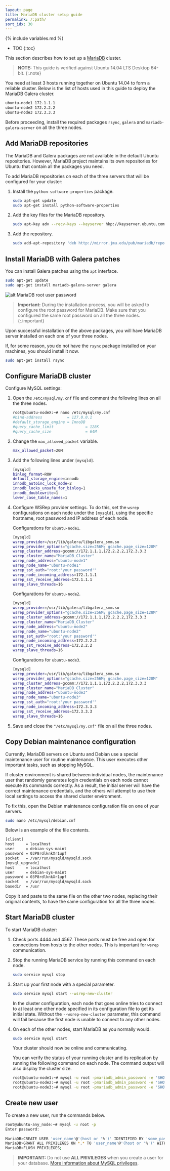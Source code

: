 ```yaml
---
layout: page
title: MariaDB cluster setup guide
permalink: /:path/
sort_idx: 30
---
```


{% include variables.md %}

* TOC
{:toc}

This section describes how to set up a [MariaDB](https://mariadb.org/) cluster.

>**NOTE:** This guide is verified against Ubuntu 14.04 LTS Desktop 64-bit.
{:.note}

You need at least 3 hosts running together on Ubuntu 14.04 to form a reliable cluster.
Below is the list of hosts used in this guide to deploy the MariaDB Galera cluster.

```bash
ubuntu-node1 172.1.1.1 
ubuntu-node2 172.2.2.2 
ubuntu-node3 172.3.3.3
```

Before proceeding, install the required packages `rsync`, `galera` and `mariadb-galera-server` on all the three nodes.

## Add MariaDB repositories

The MariaDB and Galera packages are not available in the default Ubuntu repositories.
However, MariaDB project maintains its own repositories for Ubuntu that contain all the packages you need.

To add MariaDB repositories on each of the three servers that will be configured for your cluster:

1. Install the `python-software-properties` package.

   ```bash
   sudo apt-get update
   sudo apt-get install python-software-properties
   ```

2. Add the key files for the MariaDB repository.

   ```bash
   sudo apt-key adv --recv-keys --keyserver hkp://keyserver.ubuntu.com:80 0xcbcb082a1bb943db
   ```

3. Add the repository.

   ```bash
   sudo add-apt-repository 'deb http://mirror.jmu.edu/pub/mariadb/repo/5.5/ubuntu precise main'
   ```

## Install MariaDB with Galera patches

You can install Galera patches using the `apt` interface.

```bash
sudo apt-get update
sudo apt-get install mariadb-galera-server galera
```

![alt MariaDB root user password](attach/mariadb_galera_password.png)

>**Important:** During the installation process, you will be asked to configure the root password for MariaDB.
>Make sure that you configured the same root password on all the three nodes.
{:.important}

Upon successful installation of the above packages, you will have MariaDB server installed on each one of your three nodes.

If, for some reason, you do not have the `rsync` package installed on your machines, you should install it now.

```bash
sudo apt-get install rsync
```

## Configure MariaDB cluster

Configure MySQL settings:

1. Open the `/etc/mysql/my.cnf` file and comment the following lines on all the three nodes.

   ```bash
   root@ubuntu-nodeX:~# nano /etc/mysql/my.cnf
   #bind-address           = 127.0.0.1
   #default_storage_engine = InnoDB
   #query_cache_limit              = 128K
   #query_cache_size               = 64M
   ```

2. Change the `max_allowed_packet` variable.

   ```bash
   max_allowed_packet=20M
   ```

3. Add the following lines under `[mysqld]`.

   ```bash
   [mysqld]
   binlog_format=ROW
   default_storage_engine=innodb
   innodb_autoinc_lock_mode=2
   innodb_locks_unsafe_for_binlog=1
   innodb_doublewrite=1
   lower_case_table_names=1
   ```

4. Configure WSRep provider settings.
To do this, set the `wsrep` configurations on each node under the `[mysqld]`, using the specific hostname, root password and IP address of each node.

	Configurations for `ubuntu-node1`.

   ```bash
   [mysqld]
   wsrep_provider=/usr/lib/galera/libgalera_smm.so
   wsrep_provider_options="gcache.size=256M; gcache.page_size=128M"
   wsrep_cluster_address=gcomm://172.1.1.1,172.2.2.2,172.3.3.3
   wsrep_cluster_name="MariaDB_Cluster"
   wsrep_node_address="ubuntu-node1"
   wsrep_node_name="ubuntu-node1"
   wsrep_sst_auth="root:'your password'"
   wsrep_node_incoming_address=172.1.1.1
   wsrep_sst_receive_address=172.1.1.1
   wsrep_slave_threads=16
   ```

    Configurations for `ubuntu-node2`.

   ```bash
   [mysqld]
   wsrep_provider=/usr/lib/galera/libgalera_smm.so
   wsrep_provider_options="gcache.size=256M; gcache.page_size=128M"
   wsrep_cluster_address=gcomm://172.1.1.1,172.2.2.2,172.3.3.3
   wsrep_cluster_name="MariaDB_Cluster"
   wsrep_node_address="ubuntu-node2"
   wsrep_node_name="ubuntu-node2"
   wsrep_sst_auth="root:'your password'"
   wsrep_node_incoming_address=172.2.2.2
   wsrep_sst_receive_address=172.2.2.2
   wsrep_slave_threads=16
   ```

   Configurations for `ubuntu-node3`.

   ```bash
   [mysqld]
   wsrep_provider=/usr/lib/galera/libgalera_smm.so
   wsrep_provider_options="gcache.size=256M; gcache.page_size=128M"
   wsrep_cluster_address=gcomm://172.1.1.1,172.2.2.2,172.3.3.3
   wsrep_cluster_name="MariaDB_Cluster"
   wsrep_node_address="ubuntu-node3"
   wsrep_node_name="ubuntu-node3"
   wsrep_sst_auth="root:'your password'"
   wsrep_node_incoming_address=172.3.3.3
   wsrep_sst_receive_address=172.3.3.3
   wsrep_slave_threads=16
   ```

5. Save and close the `"/etc/mysql/my.cnf"` file on all the three nodes.

## Copy Debian maintenance configuration

Currently, MariaDB servers on Ubuntu and Debian use a special maintenance user for routine maintenance.
This user executes other important tasks, such as stopping MySQL.

If cluster environment is shared between individual nodes, the maintenance user that randomly generates login credentials on each node cannot execute its commands correctly.
As a result, the initial server will have the correct maintenance credentials, and the others will attempt to use their local settings to access the shared cluster environment.

To fix this, open the Debian maintenance configuration file on one of your servers.

```bash
sudo nano /etc/mysql/debian.cnf
```

Below is an example of the file contents.

```bash
[client]
host     = localhost
user     = debian-sys-maint
password = 03P8rdlknkXr1upf
socket   = /var/run/mysqld/mysqld.sock
[mysql_upgrade]
host     = localhost
user     = debian-sys-maint
password = 03P8rdlknkXr1upf
socket   = /var/run/mysqld/mysqld.sock
basedir  = /usr
```

Copy it and paste to the same file on the other two nodes, replacing their original contents, to have the same configuration for all the three nodes.

## Start MariaDB cluster

To start MariaDB cluster:

1. Check ports 4444 and 4567.
These ports must be free and open for connections from hosts to the other nodes.
This is important for `wsrep` communication.

2. Stop the running MariaDB service by running this command on each node.

   ```bash
   sudo service mysql stop
   ```

3. Start up your first node with a special parameter.

   ```bash
   sudo service mysql start --wsrep-new-cluster
   ```

    In the cluster configuration, each node that goes online tries to connect to at least one other node specified in its configuration file to get its initial state.
    Without the `--wsrep-new-cluster` parameter, this command will fail because the first node is unable to connect to any other nodes.

4. On each of the other nodes, start MariaDB as you normally would.

   ```bash
   sudo service mysql start
   ```

    Your cluster should now be online and communicating.

    You can verify the status of your running cluster and its replication by running the following command on each node.
    The command output will also display the cluster size.

   ```bash
   root@ubuntu-node1:~# mysql -u root -pmariadb_admin_password -e 'SHOW STATUS LIKE "wsrep_cluster_size"'
   root@ubuntu-node2:~# mysql -u root -pmariadb_admin_password -e 'SHOW STATUS LIKE "wsrep_cluster_size"'
   root@ubuntu-node3:~# mysql -u root -pmariadb_admin_password -e 'SHOW STATUS LIKE "wsrep_cluster_size"'
   ```

## Create new user

To create a new user, run the commands below.

```bash
root@ubuntu-any_node:~# mysql -u root -p
Enter password:
 
MariaDB>CREATE USER 'user_name'@'(host or '%')' IDENTIFIED BY 'some_password';
MariaDB>GRANT ALL PRIVILEGES ON *.* TO 'user_name'@'(host or '%')' WITH GRANT OPTION;
MariaDB>FLUSH PRIVILEGES;
```

>**IMPORTANT:** Do not use **ALL PRIVILEGES** when you create a user for your database.
>[More information about MySQL privileges](http://dev.mysql.com/doc/refman/5.7/en/privileges-provided.html).